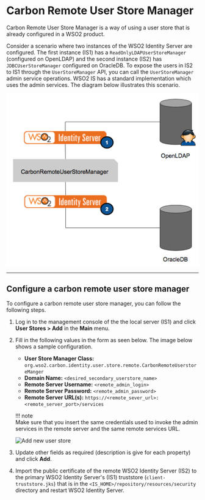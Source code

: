 # Carbon Remote User Store Manager

Carbon Remote User Store Manager is a way of using a user store that is already configured in a WSO2 product.

Consider a scenario where two instances of the WSO2 Identity Server are configured. The first instance (IS1) has a `ReadOnlyLDAPUserStoreManager` (configured on OpenLDAP) and the second instance (IS2) has `JDBCUserStoreManager` configured on OracleDB. To expose the users in IS2 to IS1 through the `UserStoreManager` API, you can call the `UserStoreManager` admin service operations. WSO2 IS has a standard implementation which uses the admin services. The diagram below illustrates this scenario.

![Carbon remote user store manager scenario](../assets/img/guides/carbon-remote-user-store-manager.png)

---

## Configure a carbon remote user store manager 

To configure a carbon remote user store manager, you can follow the following steps.

1.  Log in to the management console of the the local server (IS1) and click **User Stores > Add** in the **Main** menu.

2.  Fill in the following values in the form as seen below. The image below shows a sample configuration.
    -   **User Store Manager Class:** `org.wso2.carbon.identity.user.store.remote.CarbonRemoteUserstoreManger`
    -   **Domain Name:** `<desired_secondary_userstore_name>`
    -   **Remote Server Username:** `<remote_admin_login>`
    -   **Remote Server Password:** `<remote_admin_password>`
    -   **Remote Server URL(s):** `https://<remote_sever_url>:<remote_server_port>/services`   

    !!! note        
        Make sure that you insert the same credentials used to invoke the admin services in the remote server and the same remote services URL.
        

    ![Add new user store](../../assets/img/extend/add-new-user-store.png) 

3.  Update other fields as required (description is give for each property) and click **Add**.

4.  Import the public certificate of the remote WSO2 Identity Server (IS2) to the primary WSO2 Identity Server's (IS1) truststore (`client-truststore.jks`) that is in the `<IS_HOME>/repository/resources/security` directory and restart WSO2 Identity Server.